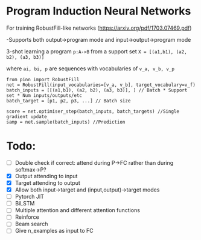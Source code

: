 # Program Induction Neural Networks
For training RobustFill-like networks (https://arxiv.org/pdf/1703.07469.pdf)

-Supports both output->program mode and input->output->program mode

3-shot learning a program `p:A->B` from a support set `X = [(a1,b1), (a2, b2), (a3, b3)]`

where `ai, bi, p` are sequences with vocabularies of `v_a, v_b, v_p`

```
from pinn import RobustFill
net = RobustFill(input_vocabularies=[v_a, v_b], target_vocabulary=v_f)
batch_inputs = [[(a1,b1), (a2, b2), (a3, b3)], ] // Batch * Support set * Num inputs/outputs/etc
batch_target = [p1, p2, p3, ...] // Batch size

score = net.optimiser_step(batch_inputs, batch_targets) //Single gradient update
samp = net.sample(batch_inputs) //Prediction
```

# Todo:
- [ ] Double check if correct: attend during P->FC rather than during softmax->P?
- [X] Output attending to input
- [X] Target attending to output
- [X] Allow both input->target and (input,output)->target modes
- [ ] Pytorch JIT
- [ ] BiLSTM
- [ ] Multiple attention and different attention functions
- [ ] Reinforce
- [ ] Beam search
- [ ] Give n_examples as input to FC
